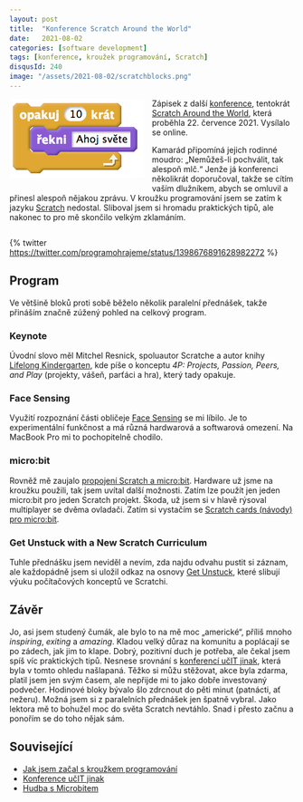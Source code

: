 ```yaml
---
layout: post
title:  "Konference Scratch Around the World"
date:   2021-08-02
categories: [software development]
tags: [konference, kroužek programování, Scratch]
disqusId: 240
image: "/assets/2021-08-02/scratchblocks.png"
---
```


<div style="float: left; margin: 0 1em 1em 0; text-align: center;"><a href="http://scratchblocks.github.io/#?lang=cs&script=opakuj%20(10)%20kr%C3%A1t%20%0A%20%20%C5%99ekni%20%5BAhoj%20sv%C4%9Bte%5D%0Aend"><img src="/assets/2021-08-02/scratchblocks.png" /></a></div>

Zápisek z další [konference](https://blog.zvestov.cz/tag/konference/), tentokrát [Scratch Around the World](https://scratch.mit.edu/conference/2021), která proběhla 22. července 2021. Vysílalo se online.

Kamarád připomíná jejich rodinné moudro: „Nemůžeš-li pochválit, tak alespoň mlč.“ Jenže já konferenci několikrát doporučoval, takže se cítím vaším dlužníkem, abych se omluvil a přinesl alespoň nějakou zprávu. V kroužku programování jsem se zatím k jazyku [Scratch](https://scratch.mit.edu/) nedostal. Sliboval jsem si hromadu praktických tipů, ale nakonec to pro mě skončilo velkým zklamáním.

<div style="clear:both"></div>
<!--more-->

{% twitter https://twitter.com/programohrajeme/status/1398676891628982272 %}

## Program

Ve většině bloků proti sobě běželo několik paralelní přednášek, takže přináším značně zúžený pohled na celkový program.

### Keynote

Úvodní slovo měl Mitchel Resnick, spoluautor Scratche a autor knihy [Lifelong Kindergarten](https://www.goodreads.com/book/show/34889378-lifelong-kindergarten), kde píše o konceptu _4P: Projects, Passion, Peers, and Play_ (projekty, vášeň, parťáci a hra), který tady opakuje.

### Face Sensing

Využití rozpoznání části obličeje [Face Sensing](https://lab.scratch.mit.edu/face/) se mi líbilo. Je to experimentální funkčnost a má různá hardwarová a softwarová omezení. Na MacBook Pro mi to pochopitelně chodilo.

### micro:bit

Rovněž mě zaujalo [propojení Scratch a micro:bit](https://scratch.mit.edu/microbit). Hardware už jsme na kroužku použili, tak jsem uvítal další možnosti. Zatím lze použít jen jeden micro:bit pro jeden Scratch projekt. Škoda, už jsem si v hlavě rýsoval multiplayer se dvěma ovladači. Zatím si vystačím se [Scratch cards (návody) pro micro:bit](https://microbit.org/get-started/user-guide/scratch/).

### Get Unstuck with a New Scratch Curriculum

Tuhle přednášku jsem neviděl a nevím, zda najdu odvahu pustit si záznam, ale každopádně jsem si uložil odkaz na osnovy [Get Unstuck](https://gettingunstuck.gse.harvard.edu/), které slibují výuku počítačových konceptů ve Scratchi.

## Závěr

Jo, asi jsem studený čumák, ale bylo to na mě moc „americké“, příliš mnoho _inspiring_, _exiting_ a _amazing_. Kladou velký důraz na komunitu a poplácají se po zádech, jak jim to klape. Dobrý, pozitivní duch je potřeba, ale čekal jsem spíš víc praktických tipů. Nesnese srovnání s [konferencí učIT jinak](https://blog.zvestov.cz/software%20development/2018/05/15/konference-ucit-jinak), která byla v tomto ohledu našlapaná. Těžko si můžu stěžovat, akce byla zdarma, platil jsem jen svým časem, ale nepřijde mi to jako dobře investovaný podvečer. Hodinové bloky bývalo šlo zdrcnout do pěti minut (patnácti, ať nežeru). Možná jsem si z paralelních přednášek jen špatně vybral. Jako lektora mě to bohužel moc do světa Scratch nevtáhlo. Snad i přesto začnu a ponořím se do toho nějak sám.

## Související

- [Jak jsem začal s kroužkem programování](https://blog.zvestov.cz/software%20development/2018/10/29/jak-jsem-zacal-s-krouzkem-programovani.html)
- [Konference učIT jinak](https://blog.zvestov.cz/software%20development/2018/05/15/konference-ucit-jinak)
- [Hudba s Microbitem](https://blog.zvestov.cz/software%20development/2020/03/24/hudba-s-microbitem.html)